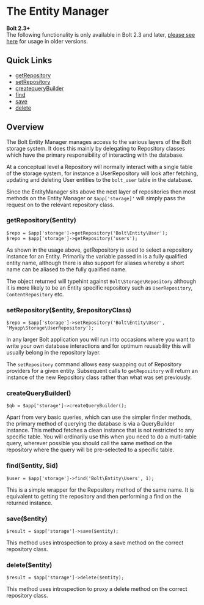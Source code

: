 # The Entity Manager

<p class="meta">
    <strong>Bolt 2.3+</strong><br>
    The following functionality is only available in Bolt 2.3 and later, 
    <a href="../content-fetching">please see here</a> for usage in older versions.
</p>


## Quick Links

 - <a href="#getrepositoryentity">getRepository</a>
 - <a href="#setrepositoryentity-repositoryclass">setRepository</a>
 - <a href="#createquerybuilder">createqueryBuilder</a>
 - <a href="#findentity-id">find</a>
 - <a href="#saveentity">save</a>
 - <a href="#deleteentity">delete</a>


## Overview

The Bolt Entity Manager manages access to the various layers of the Bolt storage system. It does this mainly by delegating to Repository classes which have the primary responsibility of interacting with the database.

At a conceptual level a Repository will normally interact with a single table of the storage system, for instance a UserRepository will look after fetching, updating and deleting User entities to the `bolt_user` table in the database. 

Since the EntityManager sits above the next layer of repositories then most methods on the Entity Manager or `$app['storage]'` will simply pass the request on to the relevant repository class.


### getRepository($entity)

```
$repo = $app['storage']->getRepository('Bolt\Entity\User');
$repo = $app['storage']->getRepository('users');
```

As shown in the usage above, getRepository is used to select a repository instance for an Entity. Primarily the variable passed in is a fully qualified entity name, although there is also support  for aliases whereby a short name can be aliased to the fully qualified name.

The object returned will typehint against `Bolt\Storage\Repository` although it is more likely to be an Entity specific repository such as `UserRepository`, `ContentRepository` etc.


### setRepository($entity, $repositoryClass)

```
$repo = $app['storage']->setRepository('Bolt\Entity\User', 'Myapp\Storage\UserRepository');
```

In any larger Bolt application you will run into occasions where you want to write your own database interactions and for optimum reusability this will usually belong in the repository layer.

The `setRepository` command allows easy swapping out of Repository providers for a given entity. Subsequent calls to `getRepository` will return an instance of the new Repository class rather than what was set previously.

### createQueryBuilder()

```
$qb = $app['storage']->createQueryBuilder();
```

Apart from very basic queries, which can use the simpler finder methods, the primary method of querying the database is via a QueryBuilder instance. This method fetches a clean instance that is not restricted to any specific table. You will ordinarily use this when you need to do a multi-table query, wherever possible you should call the same method on the repository where the query will be pre-selected to a specific table.

### find($entity, $id)

```
$user = $app['storage']->find('Bolt\Entity\Users', 1);
```

This is a simple wrapper for the Repository method of the same name. It is equivalent to getting the repository and then performing a find on the returned instance.



### save($entity)

```
$result = $app['storage']->save($entity);
```

This method uses introspection to proxy a save method on the correct repository class.



### delete($entity)

```
$result = $app['storage']->delete($entity);
```

This method uses introspection to proxy a delete method on the correct repository class.

